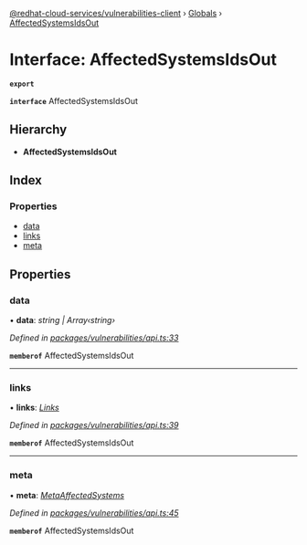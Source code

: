 [@redhat-cloud-services/vulnerabilities-client](../README.md) › [Globals](../globals.md) › [AffectedSystemsIdsOut](affectedsystemsidsout.md)

# Interface: AffectedSystemsIdsOut

**`export`** 

**`interface`** AffectedSystemsIdsOut

## Hierarchy

* **AffectedSystemsIdsOut**

## Index

### Properties

* [data](affectedsystemsidsout.md#data)
* [links](affectedsystemsidsout.md#links)
* [meta](affectedsystemsidsout.md#meta)

## Properties

###  data

• **data**: *string | Array‹string›*

*Defined in [packages/vulnerabilities/api.ts:33](https://github.com/RedHatInsights/javascript-clients/blob/master/packages/vulnerabilities/api.ts#L33)*

**`memberof`** AffectedSystemsIdsOut

___

###  links

• **links**: *[Links](links.md)*

*Defined in [packages/vulnerabilities/api.ts:39](https://github.com/RedHatInsights/javascript-clients/blob/master/packages/vulnerabilities/api.ts#L39)*

**`memberof`** AffectedSystemsIdsOut

___

###  meta

• **meta**: *[MetaAffectedSystems](metaaffectedsystems.md)*

*Defined in [packages/vulnerabilities/api.ts:45](https://github.com/RedHatInsights/javascript-clients/blob/master/packages/vulnerabilities/api.ts#L45)*

**`memberof`** AffectedSystemsIdsOut
